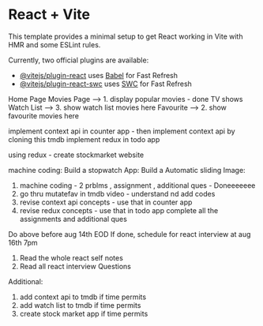 # React + Vite

This template provides a minimal setup to get React working in Vite with HMR and some ESLint rules.

Currently, two official plugins are available:

- [@vitejs/plugin-react](https://github.com/vitejs/vite-plugin-react/blob/main/packages/plugin-react/README.md) uses [Babel](https://babeljs.io/) for Fast Refresh
- [@vitejs/plugin-react-swc](https://github.com/vitejs/vite-plugin-react-swc) uses [SWC](https://swc.rs/) for Fast Refresh

Home Page
Movies Page --> 1. display popular movies - done
TV shows
Watch List --> 3. show watch list movies here
Favourite --> 2. show favourite movies here

implement context api in counter app - then implement context api by cloning this tmdb
implement redux in todo app

using redux - create stockmarket website

machine coding:
Build a stopwatch App:
Build a Automatic sliding Image:

1. machine coding - 2 prblms , assignment , additional ques - Doneeeeeee
2. go thru mutatefav in tmdb video - understand nd add codes
3. revise context api concepts - use that in counter app
4. revise redux concepts - use that in todo app
   complete all the assignments and additional ques

Do above before aug 14th EOD
If done, schedule for react interview at aug 16th 7pm

1. Read the whole react self notes
2. Read all react interview Questions

Additional:

1. add context api to tmdb if time permits
2. add watch list to tmdb if time permits
3. create stock market app if time permits
